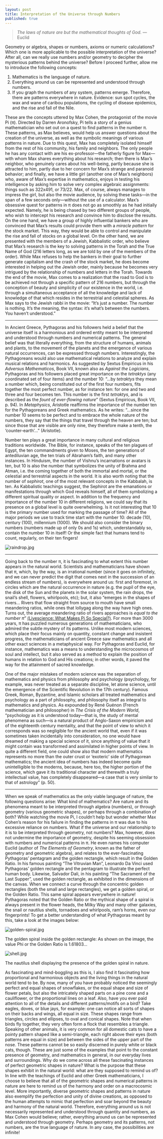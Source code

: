 ```yaml
---
layout: post
title: Interpretation of the Universe through Numbers
published: true
---
```


> *The laws of nature are but the mathematical thoughts of God.* —Euclid

<span class="versal g9">G</span>eometry or algebra, shapes or numbers,
axioms or numeric calculations? Which one is more applicable to the
possible interpretation of the universe? After all, can we really use
numbers and/or geometry to decipher the mysterious patterns behind the
universe? Before I proceed further, allow me to introduce the following
concepts:

1.  Mathematics is the language of nature.
2.  Everything around us can be represented and understood through
    numbers.
3.  If you graph the numbers of any system, patterns emerge. Therefore,
    there are patterns everywhere in nature. Evidence: sun spot cycles,
    the wax and wane of caribou populations, the cycling of disease
    epidemics, and the rise and fall of the Nile.

These are the concepts uttered by Max Cohen, the protagonist of the
movie Pi (π). Directed by Darren Aronofsky, Pi tells a story of a genius
mathematician who set out on a quest to find patterns in the number π.
These patterns, as Max believes, would help us answer questions about
the creation of the universe, as well as the symbolic meanings of
various patterns in nature. Due to this quest, Max has completely
isolated himself from the rest of his community, his family and
neighbors. The only people he has any contact with are his
ex-professor—the fatherly figure for Max—with whom Max shares everything
about his research; then there is Max’s neighbor, who genuinely cares
about his well-being, partly because she is attracted to him, partly due
to her concern for Max’s strange and paranoid behavior; and finally, we have a little
girl (another one of Max’s neighbors) who, aware of Max’s expertise in
mathematics, enjoys in testing his intelligence by asking him to solve
very complex algebraic assignments: things such as 322x491, or 73/22.
Max, of course, always manages to impress the girl, but also the movie
audience, by solving these tasks—in the span of a few seconds
only—without the use of a calculator. Max’s obsessive quest for patterns
in π does not go as smoothly as he had initially expected. Namely, he is being chased
by two different groups of people, who wish to intercept his research
and convince him to disclose the results. On the one hand, we have a
group of highly influential bankers who are convinced that Max’s results
could provide them with a *miracle pattern* for the stock market. This way, they would be
able to control and manipulate the rise and fall of stocks on a
global level. On the other hand, we are presented with the members of a
Jewish, Kabbalistic order, who believe that Max’s research is the key to
solving patterns in the Torah and the True Name of God (216 letters
long, as we are told by one of the members of the order). While Max
refuses to help the bankers in their goal to further generate capitalism
and the crash of the stock market, he does become interested in helping
out the Jewish order, mainly because he becomes very intrigued by the
relationship of numbers and letters in the Torah. Towards the end
of the movie, Max comes to a realization that the road to God is to be
achieved not through a specific pattern of 216 numbers, but through the
conception of beauty and simplicity of our existence in the world, i.e.
through a simultaneous acceptance of all the knowledge and lack of
knowledge of that which resides in the terrestrial and celestial
spheres. As Max says to the Jewish rabbi in the movie: “It’s just a
number. The number is nothing. It’s the meaning, the syntax: it’s what’s
between the numbers. You haven’t understood.”

*****
In Ancient Greece, Pythagoras and his followers held a belief that
the universe itself is a harmonious and ordered entity meant to be
interpreted and understood through numbers and numerical patterns. The
general belief was that literally everything, from the structure of
humans, animals and plants, to the movement of the planets and the
emergence of various natural occurrences, can be expressed through
numbers. Interestingly, the Pythagoreans would also use mathematical
relations to analyze and explain musical relations and harmonics. As
suggested by Sextus Empiricus in his *Adversus Mathematicos*, Book VII,
known also as *Against the Logicians*, Pythagoras and his
followers placed great importance on the *tetraktys* (any coordinated
set of four items) and the number 10: “…by *tetraktys* they mean a
number which, being constituted out of the first four numbers, fits
together the most perfect number, as for instance ten: for one and two
and three and four becomes ten. This number is the first *tetraktys*,
and is described as the *fount of ever-flowing nature*” (Sextus
Empiricus, Book VII, p. 94). In *Metaphysics*, Aristotle reaffirms the
importance of the number ten for the Pythagoreans and Greek mathematics.
As he writes: “…since the number 10 seems to be perfect and to embrace
the whole nature of the numbers, they say that the things that travel
through the heaven are ten; but since those that are visible are only
nine, they therefore make a tenth, the ‘counter-earth’…” (Aristotle).

Number ten plays a great importance in many cultural and religious
traditions worldwide. The Bible, for instance, speaks of the ten
plagues of Egypt, the ten commandments given to Moses, the ten
generations of antediluvian age, the ten trials of Abraham’s faith, and
many other instances. In Hinduism, the number of Vishnu’s incarnations
or avatars is ten, but 10 is also the number that symbolizes the unity
of Brahma and Atman, i.e. the coming together of both the immortal and
mortal, or the celestial and terrestrial aspects in the world. It is
also worth noting that the number of *sephirot*, one of the most
relevant concepts in the Kabbalah, is ten. As Kabbalistic teachings
suggest, the Sephirot are the emanations or manifestations through which
God reveals himself, all of them symbolizing a different spiritual
quality or aspect. In addition to the frequency and importance of the
number 10 in different religions, we could say that its presence on a
global level is quite overwhelming. Is it not interesting that 10 is the
primary number used for marking the passage of time? All of the major
periods we use to track time start with the number 10: decade (10),
century (100), millennium (1000). We should also consider the binary
numbers (numbers made up of only 0s and 1s) which, understandably so,
contain the number 10 in itself! Or the simple fact that humans tend to
count, regularly, on their ten fingers!

![raindrop.jpg](../img/raindrop.jpg)

*****
Going back to the number π, it is fascinating to what extent this number
appears in the natural world. Scientists and mathematicians have shown
that π, which, by the way, is an irrational number (since it goes on
infinitely, and we can never predict the digit that comes next in the
succession of an endless stream of numbers), is everywhere around us:
first and foremost, in circles which are the natural occurrence in
nature (e.g. the pupil of the eye, the disk of the Sun and the planets
in the solar system, the rain drops, the snail’s shell, flowers,
whirlpools, etc); but, it also “emerges in the shapes of rivers… Rivers
that flow straight from source to mouth have small meandering ratios,
while ones that lollygag along the way have high ones. Turns out, the
average meandering ratio of rivers approaches is *equal to the number
π*” [(Livescience: What Makes Pi So
Special?)](http://www.livescience.com/34132-what-makes-pi-special.html).
For more than 3000 years, π has puzzled numerous generations of
mathematicians, who admired the subtle mystery of its patterns. Unlike
most modern sciences, which place their focus mainly on quantity,
constant change and insistent progress, the mathematicians of ancient
Greece saw mathematics and all other exact sciences in a metaphysical
way. For Pythagoras and Euclid, for instance, mathematics was a means to
understanding the microcosmos of soul and intellect, but it also served
as a method to explain the position of humans in relation to God and His
creations; in other words, it paved the way for the attainment of sacred
knowledge. 

One of the major mistakes of modern science was the
separation of mathematics and physics from philosophy and psychology
(psychology, for example, was never treated as a separate discipline,
let alone science, until the emergence of the Scientific Revolution in
the 17th century). Famous Greek, Roman, Byzantine, and Islamic scholars
all treated mathematics and psychology as a part of philosophy, and
philosophy itself as integral to mathematics and physics. As expounded
by René Guénon (French mathematician and philosopher) in *The Crisis of
the Modern World*, “psychology as it is understood today—that is, the
study of mental phenomena as such—is a natural product of Anglo-Saxon
empiricism and of the eighteenth century mentality, and that the point
of view to which it corresponds was so negligible for the ancient world
that, even if it was sometimes taken incidentally into consideration, no
one would have dreamed of making a special science of it, since anything
of value that it might contain was transformed and assimilated in higher
points of view. In quite a different field, one could show also that
modern mathematics represents no more than the outer crust or ‘exoteric’
side of Pythagorean mathematics; the ancient idea of numbers has indeed
become quite unintelligible to the moderns, because, here too, the
higher portion of the science, which gave it its traditional character
and therewith a truly intellectual value, has completely disappeared—a
case that is very similar to that of astrology” (p. 50).

*****
When we speak of mathematics as the only viable language of nature, the
following questions arise: What kind of mathematics? Are nature and its
phenomena meant to be interpreted through algebra (numbers), or through
geometry (various geometric shapes), or perhaps through a combination of
both? While watching the movie Pi, I couldn’t help but wonder whether
Max Cohen’s reason for his failure in finding the patterns in π was due
to his excessive reliance on numbers. What if the universe and our
relationship to it is to be interpreted through geometry, not numbers?
Max, however, does not undermine the importance of geometry, despite his
seeming obsession with numbers and numerical patterns in π. He even
names his computer Euclid (author of *The Elements of Geometry*, known
as the father of geometry and geometric algebra), and relates to the
ever-fascinating Pythagoras’ pentagram and the golden rectangle, which
result in the Golden Ratio. In his famous painting “The Vitruvian Man”,
Leonardo Da Vinci used Pythagoras’ golden rectangle and the pentagram to
illustrate the perfect human body. Likewise, Salvador Dali, in his
painting “The Sacrament of the Last Supper”, used the golden rectangle,
as exhibited in the dimensions of the canvas. When we connect a curve
through the concentric golden rectangles (both the small and large
rectangles), we get a golden spiral, or the Golden Ratio. This same
spiral appears everywhere in nature! Pythagoras noted that the Golden
Ratio or the mythical shape of a spiral is always present in the flower
heads, the Milky Way and many other galaxies, the snail or nautilus
shells, tornadoes and whirlpools, ram’s horns, even our fingerprints! To
get a better understanding of what Pythagoras meant by this, take a look
at the images below:

![golden-spiral.jpg](../img/golden-spiral.jpg)

The golden spiral inside the golden rectangle: As shown on the image,
the value Phi or the Golden Ratio is 1.61803…

![shell.jpg](../img/shell.jpg)

The nautilus shell displaying the presence of the golden spiral in
nature.

As fascinating and mind-boggling as this is, I also find it fascinating
how proportional and harmonious objects and the living things in the
natural world tend to be. By now, many of you have probably noticed the
seemingly perfect and equal shapes of snowflakes, or the equal shape and
size of flower petals, but also the intricately shaped parts on a
pine cone and a cauliflower, or the proportional lines on a leaf. Also,
have you ever paid attention to all of the details and different
patterns/motifs on a bird? Take eagles, doves, or blue jays, for
example: one can notice all sorts of shapes on their backs and wings,
all equal in size. These shapes range from triangles, circles and
ellipses, to oval and conical shapes. Note that when birds fly together,
they very often form a flock that resembles a triangle. Speaking of
other animals, it is very common for all domestic cats to have a pointy
pattern shaped like a semi-triangle, each right above their eyes (both
patterns are equal in size) and between the sides of the upper part of
the nose. These patterns cannot be so easily discerned in purely white or
black cats, though. These are just some of the examples that point to
the constant presence of geometry, and mathematics in general, in our
everyday lives and surroundings. Why do we come across all these
fascinating instances of perfect geometric shapes in nature? What is the
purpose that these shapes exhibit in the natural world: what are they
supposed to remind us of? In line with the teachings of Euclid and other
Greek mathematicians, I choose to believe that all of the geometric
shapes and numerical patterns in nature are here to remind us of the
harmony and order on a macrocosmic level. More importantly,
diverse geometric shapes and patterns in nature also exemplify the perfection
and unity of divine creations, as opposed to the human attempts to mimic
that perfection and soar beyond the beauty and harmony of the natural
world. Therefore, everything around us is not necessarily represented
and understood through quantity and numbers, as Max Cohen would believe; 
rather, everything around us can be represented and understood through geometry. 
Perhaps geometry and its patterns, not numbers, are the true language of nature. 
In any case, the possibilities are infinite!
